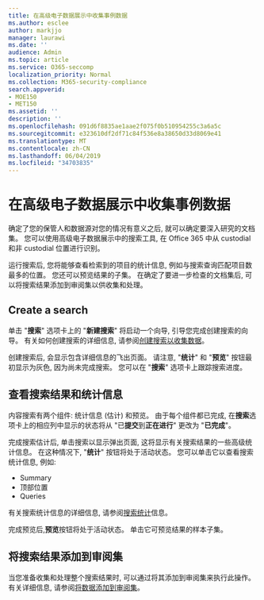 ```yaml
---
title: 在高级电子数据展示中收集事例数据
ms.author: esclee
author: markjjo
manager: laurawi
ms.date: ''
audience: Admin
ms.topic: article
ms.service: O365-seccomp
localization_priority: Normal
ms.collection: M365-security-compliance
search.appverid:
- MOE150
- MET150
ms.assetid: ''
description: ''
ms.openlocfilehash: 091d6f8835ae1aae2f075f0b510954255c3a6a5c
ms.sourcegitcommit: e323610df2df71c84f536e8a38650d33d8069e41
ms.translationtype: MT
ms.contentlocale: zh-CN
ms.lasthandoff: 06/04/2019
ms.locfileid: "34703835"
---
```

# <a name="collect-data-for-a-case-in-advanced-ediscovery"></a>在高级电子数据展示中收集事例数据

确定了您的保管人和数据源对您的情况有意义之后, 就可以确定要深入研究的文档集。 您可以使用高级电子数据展示中的搜索工具, 在 Office 365 中从 custodial 和非 custodial 位置进行识别。

运行搜索后, 您将能够查看检索到的项目的统计信息, 例如与搜索查询匹配项目数最多的位置。 您还可以预览结果的子集。 在确定了要进一步检查的文档集后, 可以将搜索结果添加到审阅集以供收集和处理。

## <a name="create-a-search"></a>Create a search

单击 "**搜索**" 选项卡上的 "**新建搜索**" 将启动一个向导, 引导您完成创建搜索的向导。 有关如何创建搜索的详细信息, 请参阅[创建搜索以收集数据](create-search-to-collect-data.md)。

创建搜索后, 会显示包含详细信息的飞出页面。 请注意, "**统计**" 和 "**预览**" 按钮最初显示为灰色, 因为尚未完成搜索。 您可以在 "**搜索**" 选项卡上跟踪搜索进度。

## <a name="view-search-results-and-statistics"></a>查看搜索结果和统计信息

内容搜索有两个组件: 统计信息 (估计) 和预览。 由于每个组件都已完成, 在**搜索**选项卡上的相应列中显示的状态将从 "已**提交**到**正在进行**" 更改为 "**已完成**"。

完成搜索估计后, 单击搜索以显示弹出页面, 这将显示有关搜索结果的一些高级统计信息。 在这种情况下, "**统计**" 按钮将处于活动状态。 您可以单击它以查看搜索统计信息, 例如:

- Summary
- 顶部位置
- Queries

有关搜索统计信息的详细信息, 请参阅[搜索统计](search-statistics.md)信息。

完成预览后,**预览**按钮将处于活动状态。 单击它可预览结果的样本子集。

## <a name="adding-search-results-to-a-review-set"></a>将搜索结果添加到审阅集

当您准备收集和处理整个搜索结果时, 可以通过将其添加到审阅集来执行此操作。 有关详细信息, 请参阅[将数据添加到审阅集](add-data-to-review-set.md)。 
